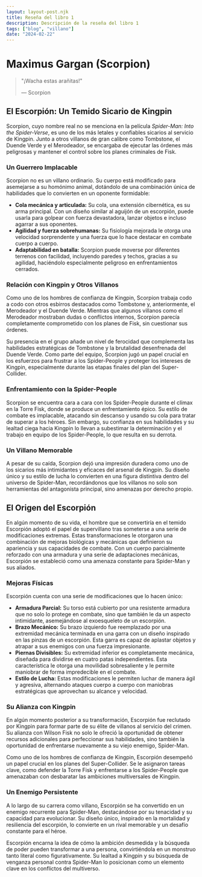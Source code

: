 ```yaml
---
layout: layout-post.njk
title: Reseña del libro 1
description: Descripción de la reseña del libro 1
tags: ["blog", "villano"]
date: "2024-02-22"
---
```


# Maximus Gargan (Scorpion)

> "¡Wacha estas arañitas!"
>
> ― Scorpion

## **El Escorpión: Un Temido Sicario de Kingpin**  

Scorpion, cuyo nombre real no se menciona en la película *Spider-Man: Into the Spider-Verse*, es uno de los más letales y confiables sicarios al servicio de Kingpin. Junto a otros villanos de gran calibre como Tombstone, el Duende Verde y el Merodeador, se encargaba de ejecutar las órdenes más peligrosas y mantener el control sobre los planes criminales de Fisk.  

### **Un Guerrero Implacable**  
Scorpion no es un villano ordinario. Su cuerpo está modificado para asemejarse a su homónimo animal, dotándolo de una combinación única de habilidades que lo convierten en un oponente formidable:  
- **Cola mecánica y articulada:** Su cola, una extensión cibernética, es su arma principal. Con un diseño similar al aguijón de un escorpión, puede usarla para golpear con fuerza devastadora, lanzar objetos e incluso agarrar a sus oponentes.  
- **Agilidad y fuerza sobrehumanas:** Su fisiología mejorada le otorga una velocidad sorprendente y una fuerza que lo hace destacar en combate cuerpo a cuerpo.  
- **Adaptabilidad en batalla:** Scorpion puede moverse por diferentes terrenos con facilidad, incluyendo paredes y techos, gracias a su agilidad, haciéndolo especialmente peligroso en enfrentamientos cerrados.  

### **Relación con Kingpin y Otros Villanos**  
Como uno de los hombres de confianza de Kingpin, Scorpion trabaja codo a codo con otros esbirros destacados como Tombstone y, anteriormente, el Merodeador y el Duende Verde. Mientras que algunos villanos como el Merodeador mostraban dudas o conflictos internos, Scorpion parecía completamente comprometido con los planes de Fisk, sin cuestionar sus órdenes.  

Su presencia en el grupo añade un nivel de ferocidad que complementa las habilidades estratégicas de Tombstone y la brutalidad desenfrenada del Duende Verde. Como parte del equipo, Scorpion jugó un papel crucial en los esfuerzos para frustrar a los Spider-People y proteger los intereses de Kingpin, especialmente durante las etapas finales del plan del Super-Collider.  

### **Enfrentamiento con la Spider-People**  
Scorpion se encuentra cara a cara con los Spider-People durante el clímax en la Torre Fisk, donde se produce un enfrentamiento épico. Su estilo de combate es implacable, atacando sin descanso y usando su cola para tratar de superar a los héroes. Sin embargo, su confianza en sus habilidades y su lealtad ciega hacia Kingpin lo llevan a subestimar la determinación y el trabajo en equipo de los Spider-People, lo que resulta en su derrota.  

### **Un Villano Memorable**  
A pesar de su caída, Scorpion dejó una impresión duradera como uno de los sicarios más intimidantes y eficaces del arsenal de Kingpin. Su diseño único y su estilo de lucha lo convierten en una figura distintiva dentro del universo de Spider-Man, recordándonos que los villanos no solo son herramientas del antagonista principal, sino amenazas por derecho propio.  

## **El Origen del Escorpión**  

En algún momento de su vida, el hombre que se convertiría en el temido Escorpión adoptó el papel de supervillano tras someterse a una serie de modificaciones extremas. Estas transformaciones le otorgaron una combinación de mejoras biológicas y mecánicas que definieron su apariencia y sus capacidades de combate. Con un cuerpo parcialmente reforzado con una armadura y una serie de adaptaciones mecánicas, Escorpión se estableció como una amenaza constante para Spider-Man y sus aliados.  

### **Mejoras Físicas**  
Escorpión cuenta con una serie de modificaciones que lo hacen único:  
- **Armadura Parcial:** Su torso está cubierto por una resistente armadura que no solo lo protege en combate, sino que también le da un aspecto intimidante, asemejándose al exoesqueleto de un escorpión.  
- **Brazo Mecánico:** Su brazo izquierdo fue reemplazado por una extremidad mecánica terminada en una garra con un diseño inspirado en las pinzas de un escorpión. Esta garra es capaz de aplastar objetos y atrapar a sus enemigos con una fuerza impresionante.  
- **Piernas Divisibles:** Su extremidad inferior es completamente mecánica, diseñada para dividirse en cuatro patas independientes. Esta característica le otorga una movilidad sobresaliente y le permite maniobrar de forma impredecible en el combate.  
- **Estilo de Lucha:** Estas modificaciones le permiten luchar de manera ágil y agresiva, alternando ataques cuerpo a cuerpo con maniobras estratégicas que aprovechan su alcance y velocidad.  

### **Su Alianza con Kingpin**  
En algún momento posterior a su transformación, Escorpión fue reclutado por Kingpin para formar parte de su élite de villanos al servicio del crimen. Su alianza con Wilson Fisk no solo le ofreció la oportunidad de obtener recursos adicionales para perfeccionar sus habilidades, sino también la oportunidad de enfrentarse nuevamente a su viejo enemigo, Spider-Man.  

Como uno de los hombres de confianza de Kingpin, Escorpión desempeñó un papel crucial en los planes del Super-Collider. Se le asignaron tareas clave, como defender la Torre Fisk y enfrentarse a los Spider-People que amenazaban con desbaratar las ambiciones multiversales de Kingpin.  

### **Un Enemigo Persistente**  
A lo largo de su carrera como villano, Escorpión se ha convertido en un enemigo recurrente para Spider-Man, destacándose por su tenacidad y su capacidad para evolucionar. Su diseño único, inspirado en la mortalidad y resiliencia del escorpión, lo convierte en un rival memorable y un desafío constante para el héroe.  

Escorpión encarna la idea de cómo la ambición desmedida y la búsqueda de poder pueden transformar a una persona, convirtiéndola en un monstruo tanto literal como figurativamente. Su lealtad a Kingpin y su búsqueda de venganza personal contra Spider-Man lo posicionan como un elemento clave en los conflictos del multiverso.